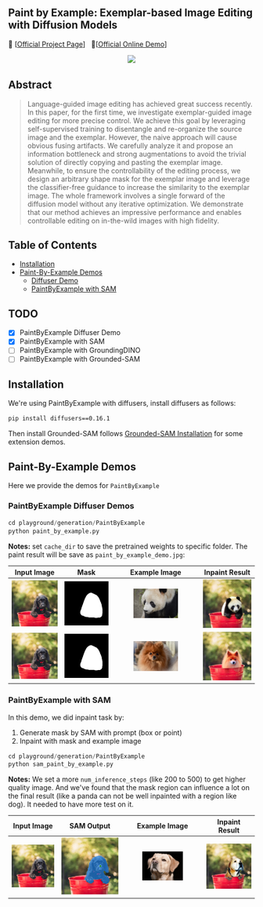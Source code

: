 ## Paint by Example: Exemplar-based Image Editing with Diffusion Models

:grapes: [[Official Project Page](https://github.com/Fantasy-Studio/Paint-by-Example)] &nbsp; :apple:[[Official Online Demo](https://huggingface.co/spaces/Fantasy-Studio/Paint-by-Example)]

<div align="center">

![](https://github.com/Fantasy-Studio/Paint-by-Example/blob/main/figure/teaser.png?raw=True)

</div>

## Abstract

> Language-guided image editing has achieved great success recently. In this paper, for the first time, we investigate exemplar-guided image editing for more precise control. We achieve this goal by leveraging self-supervised training to disentangle and re-organize the source image and the exemplar. However, the naive approach will cause obvious fusing artifacts. We carefully analyze it and propose an information bottleneck and strong augmentations to avoid the trivial solution of directly copying and pasting the exemplar image. Meanwhile, to ensure the controllability of the editing process, we design an arbitrary shape mask for the exemplar image and leverage the classifier-free guidance to increase the similarity to the exemplar image. The whole framework involves a single forward of the diffusion model without any iterative optimization. We demonstrate that our method achieves an impressive performance and enables controllable editing on in-the-wild images with high fidelity.

## Table of Contents
- [Installation](#installation)
- [Paint-By-Example Demos](#paint-by-example-demos)
  - [Diffuser Demo](#paintbyexample-diffuser-demos)
  - [PaintByExample with SAM](#paintbyexample-with-sam)


## TODO
- [x] PaintByExample Diffuser Demo
- [x] PaintByExample with SAM
- [ ] PaintByExample with GroundingDINO
- [ ] PaintByExample with Grounded-SAM

## Installation
We're using PaintByExample with diffusers, install diffusers as follows:
```bash
pip install diffusers==0.16.1
```
Then install Grounded-SAM follows [Grounded-SAM Installation](https://github.com/IDEA-Research/Grounded-Segment-Anything#installation) for some extension demos.

## Paint-By-Example Demos
Here we provide the demos for `PaintByExample`


### PaintByExample Diffuser Demos
```python
cd playground/generation/PaintByExample
python paint_by_example.py
```
**Notes:** set `cache_dir` to save the pretrained weights to specific folder. The paint result will be save as `paint_by_example_demo.jpg`:

<div align="center">

| Input Image | Mask | Example Image | Inpaint Result |
|:----:|:----:|:----:|:----:|
| ![](https://github.com/IDEA-Research/detrex-storage/blob/main/assets/grounded_sam/paint_by_example/input_image.png?raw=true) | ![](https://github.com/IDEA-Research/detrex-storage/blob/main/assets/grounded_sam/paint_by_example/mask.png?raw=true) | <div style="text-align: center"> <img src="https://github.com/IDEA-Research/detrex-storage/blob/main/assets/grounded_sam/paint_by_example/example_image.jpg?raw=true" width=55%></div> | ![](https://github.com/IDEA-Research/detrex-storage/blob/main/assets/grounded_sam/paint_by_example/paint_by_example_demo.jpg?raw=true) |
| ![](https://github.com/IDEA-Research/detrex-storage/blob/main/assets/grounded_sam/paint_by_example/input_image.png?raw=true) | ![](https://github.com/IDEA-Research/detrex-storage/blob/main/assets/grounded_sam/paint_by_example/mask.png?raw=true) | <div style="text-align: center"> <img src="https://github.com/IDEA-Research/detrex-storage/blob/main/assets/grounded_sam/paint_by_example/pomeranian_example.jpg?raw=true" width=55%></div> | ![](https://github.com/IDEA-Research/detrex-storage/blob/main/assets/grounded_sam/paint_by_example/paint_by_pomeranian_demo.jpg?raw=true) |

</div>

### PaintByExample with SAM

In this demo, we did inpaint task by:
1. Generate mask by SAM with prompt (box or point)
2. Inpaint with mask and example image

```python
cd playground/generation/PaintByExample
python sam_paint_by_example.py
```
**Notes:** We set a more `num_inference_steps` (like 200 to 500) to get higher quality image. And we've found that the mask region can influence a lot on the final result (like a panda can not be well inpainted with a region like dog). It needed to have more test on it.

| Input Image | SAM Output | Example Image | Inpaint Result |
|:----:|:----:|:----:|:----:|
| ![](https://github.com/IDEA-Research/detrex-storage/blob/main/assets/grounded_sam/paint_by_example/input_image.png?raw=true) | ![](https://github.com/IDEA-Research/detrex-storage/blob/main/assets/grounded_sam/paint_by_example/demo_with_point_prompt.png?raw=true) | <div style="text-align: center"> <img src="https://github.com/IDEA-Research/detrex-storage/blob/main/assets/grounded_sam/paint_by_example/labrador_example.jpg?raw=true" width=55%></div> | ![](https://github.com/IDEA-Research/detrex-storage/blob/main/assets/grounded_sam/paint_by_example/sam_paint_by_example_demo.jpg?raw=true) |

